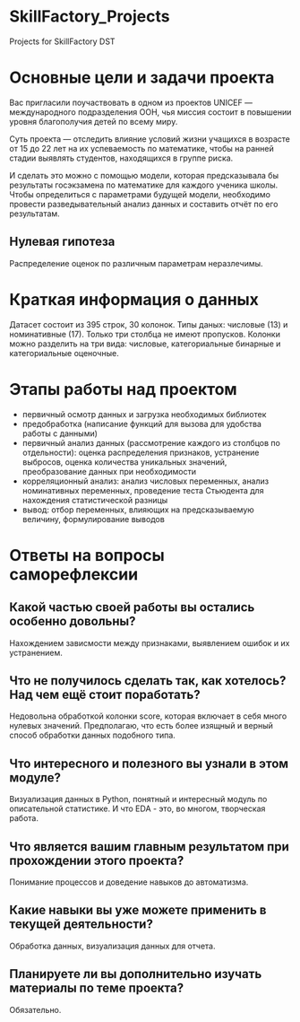 # SkillFactory_Projects
Projects for SkillFactory DST
# Основные цели и задачи проекта
Вас пригласили поучаствовать в одном из проектов UNICEF — международного подразделения ООН, чья миссия состоит в повышении уровня благополучия детей по всему миру.

Суть проекта — отследить влияние условий жизни учащихся в возрасте от 15 до 22 лет на их успеваемость по математике, чтобы на ранней стадии выявлять студентов, находящихся в группе риска.

И сделать это можно с помощью модели, которая предсказывала бы результаты госэкзамена по математике для каждого ученика школы. Чтобы определиться с параметрами будущей модели, необходимо провести разведывательный анализ данных и составить отчёт по его результатам.

## Нулевая гипотеза
Распределение оценок по различным параметрам неразлечимы.

# Краткая информация о данных
Датасет состоит из 395 строк, 30 колонок. Типы даных: числовые (13) и номинативные (17). Только три столбца не имеют пропусков. 
Колонки можно разделить на три вида: числовые, категориальные бинарные и категориальные оценочные.

# Этапы работы над проектом
- первичный осмотр данных и загрузка необходимых библиотек
- предобработка (написание функций для вызова для удобства работы с данными)
- первичный анализ данных (рассмотрение каждого из столбцов по отдельности): оценка распределения признаков, устранение выбросов, оценка количества уникальных значений, преобразование данных при необходимости
- корреляционный анализ: анализ числовых переменных, анализ номинативных переменных, проведение теста Стьюдента для нахождения статистической разницы
- вывод: отбор переменных, влияющих на предсказываемую величину, формулирование выводов

# Ответы на вопросы саморефлексии
## Какой частью своей работы вы остались особенно довольны?
Нахождением зависмости между признаками, выявлением ошибок и их устранением.
## Что не получилось сделать так, как хотелось? Над чем ещё стоит поработать?
Недовольна обработкой колонки score, которая включает в себя много нулевых значений. Предполагаю, что есть более изящный и верный способ обработки данных подобного типа. 
## Что интересного и полезного вы узнали в этом модуле?
Визуализация данных в Python, понятный и интересный модуль по описательной статистике. И что EDA - это, во многом, творческая работа.
## Что является вашим главным результатом при прохождении этого проекта?
Понимание процессов и доведение навыков до автоматизма.
## Какие навыки вы уже можете применить в текущей деятельности?
Обработка данных, визуализация данных для отчета.
## Планируете ли вы дополнительно изучать материалы по теме проекта?
Обязательно.
